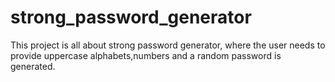 # strong_password_generator
This project is all about strong password generator, where the user needs to provide uppercase alphabets,numbers and  a random password is generated.
